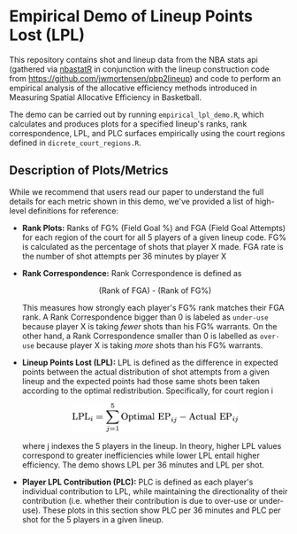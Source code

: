 # Empirical Demo of Lineup Points Lost (LPL)

This repository contains shot and lineup data from the NBA stats api (gathered via [nbastatR](https://github.com/abresler/nbastatR) in conjunction with the lineup construction code from https://github.com/jwmortensen/pbp2lineup) and code to perform an empirical analysis of the allocative efficiency methods introduced in Measuring Spatial Allocative Efficiency in Basketball.

<!-- [Chuckers:	Measuring	Lineup	Shot	Distribution	
Optimality	Using	Spatial	Allocative	Efficiency	Models](http://www.sloansportsconference.com/wp-content/uploads/2019/02/Chuckers-1.pdf). -->

The demo can be carried out by running `empirical_lpl_demo.R`, which calculates and produces plots for a specified lineup's ranks, rank correspondence, LPL, and PLC surfaces empirically using the court regions defined in `dicrete_court_regions.R`. 

<!--1.  `get_shot_data.R` retrieves the 2016-17 regular season shot data and play by play data from NBA stats.  
2.  `get_lineup_data.R` retrieves 2016-17 regular season lineup minutes for the top 250 lineups for each team and merges that data with the shot data. 
1.  `discrete_court_regions.R` defines a coarse discretization of the court for our empirical LPL demo.  For more nuanced spatial surfaces, we recommend following the modeling procedure outlined in our paper. -->     


## Description of Plots/Metrics

While we recommend that users read our paper to understand the full details for each metric shown in this demo, we've provided a list of high-level definitions for reference: 

- **Rank Plots:**  Ranks of FG% (Field Goal %) and FGA (Field Goal Attempts) for each region of the court for all 5 players of a given lineup code.  FG% is calculated as the percentage of shots that player X made.  FGA rate is the number of shot attempts per 36 minutes by player X

- **Rank Correspondence:**  Rank Correspondence is defined as <p align="center">(Rank of FGA) - (Rank of FG%)</p> This measures how strongly each player's FG% rank matches their FGA rank. A Rank Correspondence bigger than 0 is labeled as `under-use` because player X is taking *fewer* shots than his FG% warrants. On the other hand, a Rank Correspondence smaller than 0 is labelled as `over-use` because player X is taking *more* shots than his FG% warrants.

- **Lineup Points Lost (LPL):**   LPL is defined as the difference in expected points between the actual distribution of shot attempts from a given lineup and the expected points had those same shots been taken according to the optimal redistribution.  Specifically, for court region i <p align="center"> <img src="https://github.com/nsandholtz/lpl/blob/master/lpl_formula.jpg" width="300"> </p> where j indexes the 5 players in the lineup.  In theory, higher LPL values correspond to greater inefficiencies while lower LPL entail higher efficiency.  The demo shows LPL per 36 minutes and LPL per shot.

- **Player LPL Contribution (PLC):**  PLC is defined as each player's individual contribution to LPL, while maintaining the directionality of their contribution (i.e. whether their contribution is due to over-use or under-use).  These plots in this section show PLC per 36 minutes and PLC per shot for the 5 players in a given lineup.
